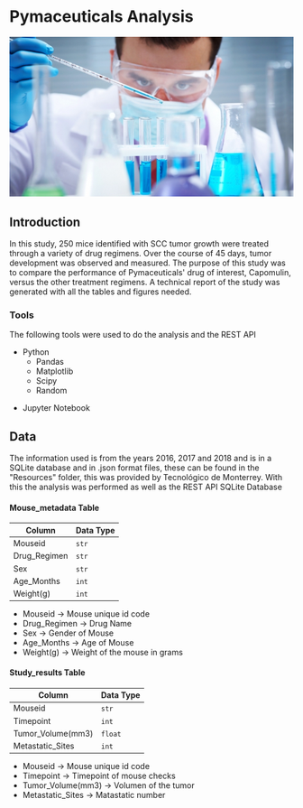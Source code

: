 # Pymaceuticals Analysis

[![](Img/Laboratory.jpg)]()

## Introduction

In this study, 250 mice identified with SCC tumor growth were treated through a variety of drug regimens. Over the course of 45 days, tumor development was observed and measured. The purpose of this study was to compare the performance of Pymaceuticals' drug of interest, Capomulin, versus the other treatment regimens. A technical report of the study was generated with all the tables and figures needed.


### Tools

The following tools were used to do the analysis and the REST API

+ Python
    + Pandas
    + Matplotlib
    + Scipy
    + Random
- Jupyter Notebook


## Data

The information used is from the years 2016, 2017 and 2018 and is in a SQLite database and in .json format files, these can be found in the "Resources" folder, this was provided by Tecnológico de Monterrey.
With this the analysis was performed as well as the REST API
SQLite Database

#### Mouse_metadata Table

|     Column    | Data Type |
| ------------- | ----------|
|    Mouseid    |   `str`   |
|  Drug_Regimen |   `str`   |
|      Sex      |   `str`   |
|   Age_Months  |   `int`   |
|    Weight(g)  |   `int`   |


- Mouseid      -> Mouse unique id code
- Drug_Regimen -> Drug Name
- Sex          -> Gender of Mouse
- Age_Months   -> Age of Mouse
- Weight(g)    -> Weight of the mouse in grams


#### Study_results Table

|     Column        | Data Type |
| ----------------- | ----------|
|     Mouseid       |   `str`   |
|    Timepoint      |   `int`   |
| Tumor_Volume(mm3) |  `float`  |
| Metastatic_Sites  |   `int`   |


- Mouseid            -> Mouse unique id code
- Timepoint          -> Timepoint of mouse checks
- Tumor_Volume(mm3)  -> Volumen of the tumor
- Metastatic_Sites   -> Matastatic number



<!-- Look across all previously generated figures and tables and write at least three observations or inferences that can be made from the data. Include these observations at the top of notebook.
1.- Capomulin is one of the best drugs to treat the Tumor Volume (mm3) because the tumors decrease significantly 
2.- We can said that there is a direct relationship between weight and the volume of the tumor, with this we can said that  the heavier the mouse the bigger the tumor
3.- The gender of the mices do not affect the decrease or increase of tumors in the treatments -->